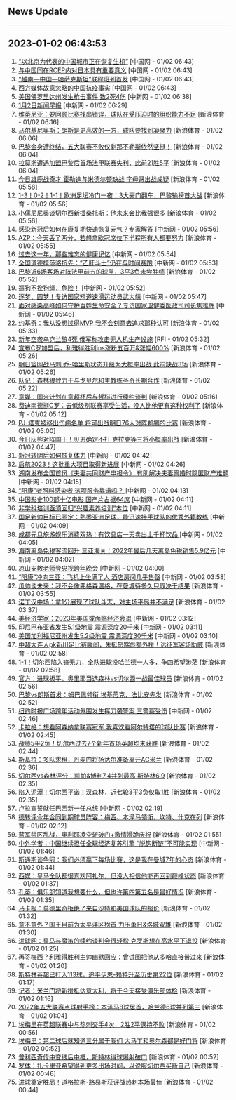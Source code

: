 ## News Update
---
2023-01-02 06:43:53
---
1. <a target="_blank" href="http://news.china.com.cn/2023-01/02/content_85036135.htm">“以北京为代表的中国城市正在恢复生机”</a> [中国网 - 01/02 06:43]
2. <a target="_blank" href="http://news.china.com.cn/2023-01/02/content_85036136.htm">与中国同在RCEP内对日本具有重要意义</a> [中国网 - 01/02 06:43]
3. <a target="_blank" href="http://news.china.com.cn/2023-01/02/content_85036137.htm">“越南—中国—哈萨克斯坦”联程班列首发</a> [中国网 - 01/02 06:43]
4. <a target="_blank" href="http://news.china.com.cn/2023-01/02/content_85036139.htm">西方媒体故意忽略的中国抗疫事实</a> [中国网 - 01/02 06:43]
5. <a target="_blank" href="http://www.chinanews.com//gj/2023/01-02/9925948.shtml">美国佛罗里达州发生枪击事件 致2死4伤</a> [中新网 - 01/02 06:38]
6. <a target="_blank" href="http://www.chinanews.com//gn/2023/01-02/9925947.shtml">1月2日新闻早报</a> [中新网 - 01/02 06:29]
7. <a target="_blank" href="https://k.sina.cn/article_2018499075_784fda0302001kqhu.html?from=sports&subch=osport">维蒂尼亚：要回顾比赛找出错误，球队在受压迫时的组织能力不足</a> [新浪体育 - 01/02 06:16]
8. <a target="_blank" href="https://k.sina.cn/article_2018499075_784fda0302001kqhr.html?from=sports&subch=osport">马尔基尼奥斯：朗斯是更高效的一方，球队要找到凝聚力</a> [新浪体育 - 01/02 06:06]
9. <a target="_blank" href="https://k.sina.cn/article_2018499075_784fda0302001kqhp.html?from=sports&subch=osport">巴黎金身遭终结，五大联赛不败仅剩那不勒斯依然坚挺！</a> [新浪体育 - 01/02 06:04]
10. <a target="_blank" href="https://k.sina.cn/article_2018499075_784fda0302001kqhq.html?from=sports&subch=osport">拉莫斯遭遇加盟巴黎后首场法甲联赛失利，此前21胜5平</a> [新浪体育 - 01/02 06:04]
11. <a target="_blank" href="https://k.sina.cn/article_2018499075_784fda0302001kqho.html?from=sports&subch=osport">今日雄鹿战奇才 霍勒迪与米德尔顿缺战 字母哥出战成疑</a> [新浪体育 - 01/02 05:58]
12. <a target="_blank" href="https://k.sina.cn/article_2834321443_a8f0502300100xxvb.html?from=sports&subch=global">1-3！0-2！1-1！欧洲足坛冷门一夜：3大豪门翻车，巴黎输榜首大战</a> [新浪体育 - 01/02 05:56]
13. <a target="_blank" href="https://k.sina.cn/article_2018499075_784fda0302001kqhn.html?from=sports&subch=osport">小儒尼尼奥谈切尔西新援桑托斯：他未来会比我强很多</a> [新浪体育 - 01/02 05:56]
14. <a target="_blank" href="http://www.chinanews.com//sh/2023/01-02/9925941.shtml">感染新冠后如何在康复期快速恢复元气？专家解答</a> [中新网 - 01/02 05:56]
15. <a target="_blank" href="https://k.sina.cn/article_2018499075_784fda0302001kqhk.html?from=sports&subch=osport">AZP：今天丢了两分，若想拿欧冠席位下半程所有人都要努力</a> [新浪体育 - 01/02 05:55]
16. <a target="_blank" href="http://www.chinanews.com//gn/2023/01-02/9925944.shtml">过去这一年，那些难忘的健康记忆</a> [中新网 - 01/02 05:54]
17. <a target="_blank" href="http://www.chinanews.com//sh/2023/01-02/9925945.shtml">全国道德模范骆抗先：“乙肝斗士”仍在与时间赛跑</a> [中新网 - 01/02 05:53]
18. <a target="_blank" href="https://k.sina.cn/article_2018499075_784fda0302001kqhf.html?from=sports&subch=osport">巴黎近6场客场对阵法甲前五的球队，3平3负未尝胜绩</a> [新浪体育 - 01/02 05:52]
19. <a target="_blank" href="http://www.chinanews.com//sh/2023/01-02/9925946.shtml">遛狗不拴狗绳，危险！</a> [中新网 - 01/02 05:52]
20. <a target="_blank" href="http://www.chinanews.com//ty/2023/01-02/9925943.shtml">逐梦、圆梦！专访国家短道速滑运动员武大靖</a> [中新网 - 01/02 05:47]
21. <a target="_blank" href="http://www.chinanews.com//gn/2023/01-02/9925942.shtml">面对感染高峰如何守护百姓生命安全？专访国家卫健委医政司司长焦雅辉</a> [中新网 - 01/02 05:46]
22. <a target="_blank" href="https://k.sina.cn/article_2018499075_784fda0302001kqha.html?from=sports&subch=osport">约基奇：我从没想过得MVP 我不会刻意去追求那种认可</a> [新浪体育 - 01/02 05:33]
23. <a target="_blank" href="https://www.rfi.fr/cn/%E5%9B%BD%E9%99%85%E6%8A%A5%E9%81%93/20230101-%E7%AC%AC3%E5%BA%A6%E5%87%BA%E4%BB%BB%E5%B7%B4%E8%A5%BF%E6%80%BB%E7%BB%9F-%E9%B2%81%E6%8B%89%E5%AE%A3%E8%AA%93%E5%B0%B1%E8%81%8C">新年空袭乌克兰酿4死 俄军称攻击无人机生产设施</a> [RFI - 01/02 05:32]
24. <a target="_blank" href="https://k.sina.cn/article_2018499075_784fda0302001kqh8.html?from=sports&subch=osport">宣布C罗加盟后，利雅得胜利ins涨粉五百万&涨幅600%</a> [新浪体育 - 01/02 05:26]
25. <a target="_blank" href="https://k.sina.cn/article_2018499075_784fda0302001kqhb.html?from=sports&subch=osport">明日篮网战马刺 乔-哈里斯状态升级为大概率出战 此前缺战3场</a> [新浪体育 - 01/02 05:26]
26. <a target="_blank" href="https://k.sina.cn/article_2018499075_784fda0302001kqh6.html?from=sports&subch=osport">队记：森林狼致力于与戈贝尔和主教练芬奇长期合作</a> [新浪体育 - 01/02 05:22]
27. <a target="_blank" href="https://k.sina.cn/article_2018499075_784fda0302001kqh2.html?from=sports&subch=osport">意媒：国米计划在意超杯后与哲科进行续约谈判</a> [新浪体育 - 01/02 05:16]
28. <a target="_blank" href="https://k.sina.cn/article_2018499075_784fda0302001kqgu.html?from=sports&subch=osport">费迪南德挺C罗：去低级别联赛享受生活，没人比他更有这种权利了</a> [新浪体育 - 01/02 05:12]
29. <a target="_blank" href="https://k.sina.cn/article_2018499075_784fda0302001kqgt.html?from=sports&subch=osport">PJ-塔克被移出伤病名单 将可出战明日76人对阵鹈鹕的比赛</a> [新浪体育 - 01/02 05:00]
30. <a target="_blank" href="https://k.sina.cn/article_2018499075_784fda0302001kqgp.html?from=sports&subch=osport">今日灰熊对阵国王！贝恩确定不打 克拉克等三将小概率出战</a> [新浪体育 - 01/02 04:47]
31. <a target="_blank" href="http://www.chinanews.com//sh/2023/01-02/9925940.shtml">新冠转阴后如何恢复体力</a> [中新网 - 01/02 04:42]
32. <a target="_blank" href="http://www.chinanews.com//gn/2023/01-02/9925939.shtml">启航2023！这批重大项目取得新进展</a> [中新网 - 01/02 04:26]
33. <a target="_blank" href="http://www.chinanews.com//sh/2023/01-02/9925934.shtml">湖南发布全国首份《夫妻共同财产申报令》 有助解决夫妻离婚时隐匿财产难题</a> [中新网 - 01/02 04:15]
34. <a target="_blank" href="http://www.chinanews.com//sh/2023/01-02/9925935.shtml"> “阳康”者照料感染者 这项服务靠谱吗？ </a> [中新网 - 01/02 04:13]
35. <a target="_blank" href="http://www.chinanews.com//cul/2023/01-02/9925937.shtml">中国影史100部十亿电影 国产片占据64席</a> [中新网 - 01/02 04:11]
36. <a target="_blank" href="http://www.chinanews.com//sh/2023/01-02/9925936.shtml">非学科培训亟须回归“兴趣素养培训”本位</a> [中新网 - 01/02 04:11]
37. <a target="_blank" href="http://www.chinanews.com//ty/2023/01-02/9925938.shtml">国足新帅目标已圈定：熟悉亚洲足球，能迅速接手球队的优秀外籍教练</a> [中新网 - 01/02 04:09]
38. <a target="_blank" href="http://www.chinanews.com//sh/2023/01-02/9925932.shtml">成都元旦旅游娱乐消费双热：有饮品店一天卖出上千杯饮品 </a> [中新网 - 01/02 04:05]
39. <a target="_blank" href="http://www.chinanews.com//sh/2023/01-02/9925931.shtml">海南离岛免税客流回升 三亚海关：2022年最后几天离岛免税销售5.9亿元</a> [中新网 - 01/02 04:02]
40. <a target="_blank" href="http://www.chinanews.com//sh/2023/01-02/9925930.shtml">凉山支教老师登央视跨年晚会</a> [中新网 - 01/02 04:00]
41. <a target="_blank" href="http://www.chinanews.com//sh/2023/01-02/9925933.shtml">“阳康”冲向三亚：飞机上坐满了人 酒店房间几乎售罄</a> [中新网 - 01/02 03:58]
42. <a target="_blank" href="https://k.sina.cn/article_2018499075_784fda0302001kqgi.html?from=sports&subch=osport">瓜帅谈未来：我不会像弗格森温格，在曼城待多久只取决于结果</a> [新浪体育 - 01/02 03:55]
43. <a target="_blank" href="https://k.sina.cn/article_2018499075_784fda0302001kqgd.html?from=sports&subch=osport">诺丁汉中场：拿1分展现了球队斗志，对主场平局并不满足</a> [新浪体育 - 01/02 03:37]
44. <a target="_blank" href="http://www.chinanews.com//gj/2023/01-02/9925929.shtml">美经济学家：2023年美国或面临经济衰退</a> [中新网 - 01/02 03:12]
45. <a target="_blank" href="http://www.chinanews.com//gj/2023/01-02/9925928.shtml">印尼巴布亚省发生5.1级地震 震源深度20千米</a> [中新网 - 01/02 03:11]
46. <a target="_blank" href="http://www.chinanews.com//gj/2023/01-02/9925927.shtml">美国加利福尼亚州发生5.2级地震 震源深度30千米</a> [中新网 - 01/02 03:10]
47. <a target="_blank" href="https://k.sina.cn/article_1685707867_6479dc5b001019rcj.html?from=sports&subch=cnfootball">中超大连人pk新川足比赛瞬间，朱挺怒踹彪额外援！远征军客场助威</a> [新浪体育 - 01/02 02:58]
48. <a target="_blank" href="https://k.sina.cn/article_1436416680_559dfaa8001015olc.html?from=sports&subch=global">1-1！切尔西陷入锋无力，全队进球没哈兰德一人多，争四希望渺茫</a> [新浪体育 - 01/02 02:58]
49. <a target="_blank" href="https://k.sina.cn/article_2018499075_784fda0302001kqg2.html?from=sports&subch=osport">官方：进球扳平，奥里耶当选森林vs切尔西一战最佳球员</a> [新浪体育 - 01/02 02:56]
50. <a target="_blank" href="https://k.sina.cn/article_2018499075_784fda0302001kqg1.html?from=sports&subch=osport">巴黎vs朗斯首发：姆巴佩领衔 埃基蒂克、法比安先发</a> [新浪体育 - 01/02 02:52]
51. <a target="_blank" href="http://www.chinanews.com//gj/2023/01-02/9925926.shtml">纽约时报广场跨年活动外围发生挥刀袭警案 三警察受伤</a> [中新网 - 01/02 02:46]
52. <a target="_blank" href="https://k.sina.cn/article_2018499075_784fda0302001kqfx.html?from=sports&subch=osport">卡拉格：想看阿森纳拿联赛冠军 我喜欢看阿尔特塔的球队比赛</a> [新浪体育 - 01/02 02:45]
53. <a target="_blank" href="https://k.sina.cn/article_2018499075_784fda0302001kqfy.html?from=sports&subch=osport">战绩5平2负！切尔西过去7个新年首场英超均未获胜</a> [新浪体育 - 01/02 02:44]
54. <a target="_blank" href="https://k.sina.cn/article_2018499075_784fda0302001kqfw.html?from=sports&subch=osport">斯基拉：多队求租，丹麦门将扬达尔准备离开AC米兰</a> [新浪体育 - 01/02 02:36]
55. <a target="_blank" href="https://k.sina.cn/article_2018499075_784fda0302001kqfu.html?from=sports&subch=osport">切尔西vs森林评分：凯帕&博利7.4并列最高 斯特林6.9</a> [新浪体育 - 01/02 02:35]
56. <a target="_blank" href="https://k.sina.cn/article_2018499075_784fda0302001kqft.html?from=sports&subch=osport">陷入泥潭！切尔西平诺丁汉森林，近七轮3平3负仅取1胜</a> [新浪体育 - 01/02 02:35]
57. <a target="_blank" href="http://www.chinanews.com//gj/2023/01-02/9925925.shtml">卢拉宣誓就任巴西新一任总统</a> [中新网 - 01/02 02:19]
58. <a target="_blank" href="https://k.sina.cn/article_2018499075_784fda0302001kqfo.html?from=sports&subch=osport">德转评今年合同到期球员阵容：梅西、本泽马领衔，坎特、什克在列</a> [新浪体育 - 01/02 02:12]
59. <a target="_blank" href="https://k.sina.cn/article_2018499075_784fda0302001kqfl.html?from=sports&subch=osport">蓝军禁区乱战，奥利耶凌空斩破门+激情滑跪庆祝</a> [新浪体育 - 01/02 01:55]
60. <a target="_blank" href="http://www.chinanews.com//shipin/cns/2023/01-02/news947211.shtml">中外学者：中国继续担任全球经济复苏引擎 “脱钩断链”不可能实现</a> [中新网 - 01/02 01:46]
61. <a target="_blank" href="https://k.sina.cn/article_2018499075_784fda0302001kqfk.html?from=sports&subch=osport">斯通斯谈争冠：我们必须赢下每场比赛，这是我在曼城7年的心态</a> [新浪体育 - 01/02 01:44]
62. <a target="_blank" href="https://k.sina.cn/article_2018499075_784fda0302001kqfj.html?from=sports&subch=osport">西媒：皇马全队都很喜欢阿扎尔，但没人相信他能再回到巅峰状态</a> [新浪体育 - 01/02 01:37]
63. <a target="_blank" href="https://k.sina.cn/article_2018499075_784fda0302001kqfi.html?from=sports&subch=osport">孔蒂：俱乐部知道我想要什么，但也许第四第五名是最好情况</a> [新浪体育 - 01/02 01:35]
64. <a target="_blank" href="https://k.sina.cn/article_2018499075_784fda0302001kqfg.html?from=sports&subch=osport">马卡报：莫德里奇拒绝了来自沙特和美国球队的报价</a> [新浪体育 - 01/02 01:32]
65. <a target="_blank" href="https://k.sina.cn/article_2018499075_784fda0302001kqfh.html?from=sports&subch=osport">意不意外？国王目前为太平洋区榜首 力压勇日&洛城双雄</a> [新浪体育 - 01/02 01:30]
66. <a target="_blank" href="https://k.sina.cn/article_2018499075_784fda0302001kqfe.html?from=sports&subch=osport">进球网：皇马与魔笛的续约谈判会很轻松 克罗斯想在高水平下退役</a> [新浪体育 - 01/02 01:25]
67. <a target="_blank" href="https://k.sina.cn/article_2018499075_784fda0302001kqfd.html?from=sports&subch=osport">再签梅西？利雅得胜利主帅幽默回应：曾试图把他从多哈直接带过来</a> [新浪体育 - 01/02 01:20]
68. <a target="_blank" href="https://k.sina.cn/article_2018499075_784fda0302001kqfa.html?from=sports&subch=osport">斯特林英超已打入113球，追平伊恩-赖特升至历史第22位</a> [新浪体育 - 01/02 01:17]
69. <a target="_blank" href="https://k.sina.cn/article_2018499075_784fda0302001kqf9.html?from=sports&subch=osport">记者：米兰门将新援抵达意大利，将于今天接受俱乐部体检</a> [新浪体育 - 01/02 01:16]
70. <a target="_blank" href="https://k.sina.cn/article_2018499075_784fda0302001kqf5.html?from=sports&subch=osport">2022年五大联赛点球射手榜：本泽马8球居首，哈兰德6球并列第三</a> [新浪体育 - 01/02 01:04]
71. <a target="_blank" href="https://k.sina.cn/article_2018499075_784fda0302001kqf1.html?from=sports&subch=osport">埃梅里在英超联赛中与热刺交手4次，2胜2平保持不败</a> [新浪体育 - 01/02 00:56]
72. <a target="_blank" href="https://k.sina.cn/article_2018499075_784fda0302001kqex.html?from=sports&subch=osport">埃梅里：第二球后就知道三分属于我们 大马丁和奥尔森都是好门将</a> [新浪体育 - 01/02 00:52]
73. <a target="_blank" href="https://k.sina.cn/article_2018499075_784fda0302001kqey.html?from=sports&subch=osport">普利西奇传中变线后中框，斯特林得球爆射破门</a> [新浪体育 - 01/02 00:52]
74. <a target="_blank" href="https://k.sina.cn/article_2018499075_784fda0302001kqeu.html?from=sports&subch=osport">罗体：扎卡里亚希望得到更多出场时间，以说服切尔西买断自己</a> [新浪体育 - 01/02 00:46]
75. <a target="_blank" href="https://k.sina.cn/article_2018499075_784fda0302001kqet.html?from=sports&subch=osport">进球奠定胜局！道格拉斯-路易斯获评战热刺本场最佳</a> [新浪体育 - 01/02 00:44]
